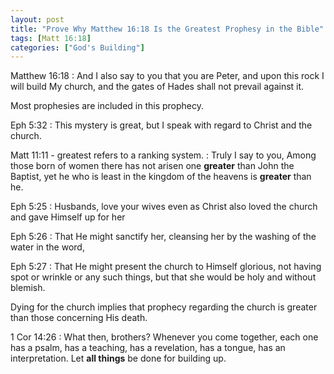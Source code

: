 ```yaml
---
layout: post
title: "Prove Why Matthew 16:18 Is the Greatest Prophesy in the Bible"
tags: [Matt 16:18]
categories: ["God's Building"]
---
```


Matthew 16:18
: And I also say to you that you are Peter, and upon this rock I will build My church, and the gates of Hades shall not prevail against it.

Most prophesies are included in this prophecy.

Eph 5:32
: This mystery is great, but I speak with regard to Christ and the church.

Matt 11:11 - greatest refers to a ranking system.
: Truly I say to you, Among those born of women there has not arisen one **greater** than John the Baptist, yet he who is least in the kingdom of the heavens is **greater** than he.

Eph 5:25
: Husbands, love your wives even as Christ also loved the church and gave Himself up for her

Eph 5:26
: That He might sanctify her, cleansing her by the washing of the water in the word,

Eph 5:27
: That He might present the church to Himself glorious, not having spot or wrinkle or any such things, but that she would be holy and without blemish.

Dying for the church implies that prophecy regarding the church is greater than those concerning His death.

1 Cor 14:26
: What then, brothers? Whenever you come together, each one has a psalm, has a teaching, has a revelation, has a tongue, has an interpretation. Let **all things** be done for building up.
